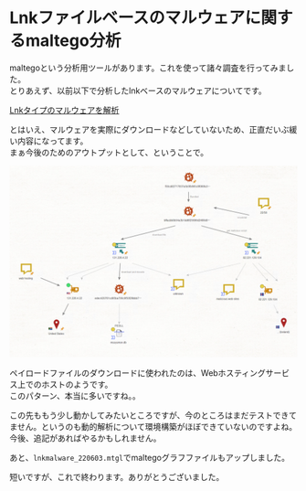 # Lnkファイルベースのマルウェアに関するmaltego分析

maltegoという分析用ツールがあります。これを使って諸々調査を行ってみました。  
とりあえず、以前以下で分析したlnkベースのマルウェアについてです。  

[Lnkタイプのマルウェアを解析](https://blog.tech-oshiba.com/2022/06/30/lnk%e3%82%bf%e3%82%a4%e3%83%97%e3%81%ae%e3%83%9e%e3%83%ab%e3%82%a6%e3%82%a7%e3%82%a2%e3%82%92%e8%a7%a3%e6%9e%90/)

とはいえ、マルウェアを実際にダウンロードなどしていないため、正直だいぶ緩い内容になってます。  
まぁ今後のためのアウトプットとして、ということで。  

![maltegoグラフ](https://raw.githubusercontent.com/proshiba/analysis/main/lnkmalware/maltego/maltego-graph.png)

ペイロードファイルのダウンロードに使われたのは、Webホスティングサービス上でのホストのようです。  
このパターン、本当に多いですね。。  

この先ももう少し動かしてみたいところですが、今のところはまだテストできてません。というのも動的解析について環境構築がほぼできていないのですよね。  
今後、追記があればやるかもしれません。

あと、`lnkmalware_220603.mtgl`でmaltegoグラフファイルもアップしました。  

短いですが、これで終わります。ありがとうございました。  
